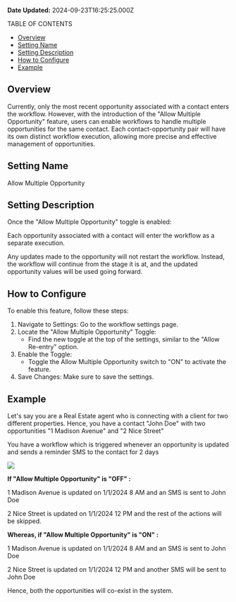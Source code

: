**Date Updated:** 2024-09-23T16:25:25.000Z

TABLE OF CONTENTS

* [Overview](#Overview)
* [Setting Name](#Setting-Name)
* [Setting Description](#Setting-Description)
* [How to Configure](#How-to-Configure)
* [Example](#Example)

##   

## Overview

Currently, only the most recent opportunity associated with a contact enters the workflow. However, with the introduction of the "Allow Multiple Opportunity" feature, users can enable workflows to handle multiple opportunities for the same contact. Each contact-opportunity pair will have its own distinct workflow execution, allowing more precise and effective management of opportunities.

  
## Setting Name

Allow Multiple Opportunity

  
## Setting Description

  
Once the "Allow Multiple Opportunity" toggle is enabled:

  
Each opportunity associated with a contact will enter the workflow as a separate execution.

Any updates made to the opportunity will not restart the workflow. Instead, the workflow will continue from the stage it is at, and the updated opportunity values will be used going forward.

  
## How to Configure

To enable this feature, follow these steps:

1. Navigate to Settings: Go to the workflow settings page.
2. Locate the "Allow Multiple Opportunity" Toggle:  
   * Find the new toggle at the top of the settings, similar to the "Allow Re-entry" option.
3. Enable the Toggle:  
   * Toggle the Allow Multiple Opportunity switch to "ON" to activate the feature.
4. Save Changes: Make sure to save the settings.

  
## Example

Let's say you are a Real Estate agent who is connecting with a client for two different properties. Hence, you have a contact "John Doe" with two opportunities "1 Madison Avenue" and "2 Nice Street"

  
You have a workflow which is triggered whenever an opportunity is updated and sends a reminder SMS to the contact for 2 days

  
![](https://s3.amazonaws.com/cdn.freshdesk.com/data/helpdesk/attachments/production/155032844678/original/rV7XzET3MI-S_nCYXzPuWQ5hMetF-kpbeA.jpeg?1726238737)
  
  
**If "Allow Multiple Opportunity" is "OFF" :**

  
1 Madison Avenue is updated on 1/1/2024 8 AM and an SMS is sent to John Doe 

2 Nice Street is updated on 1/1/2024 12 PM and the rest of the actions will be skipped.

  
**Whereas, if "Allow Multiple Opportunity" is "ON" :**

  
1 Madison Avenue is updated on 1/1/2024 8 AM and an SMS is sent to John Doe 

2 Nice Street is updated on 1/1/2024 12 PM and another SMS will be sent to John Doe

Hence, both the opportunities will co-exist in the system.

  
##   
  